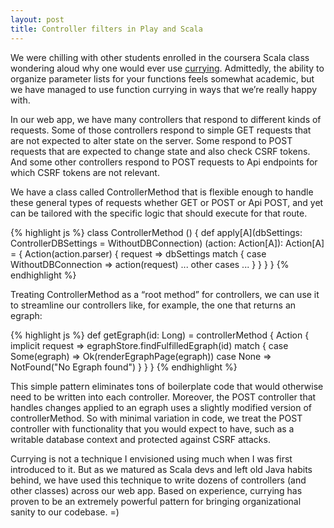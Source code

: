 ```yaml
---
layout: post
title: Controller filters in Play and Scala
---
```


We were chilling with other students enrolled in the coursera Scala class wondering aloud why one would ever use [currying](https://en.wikipedia.org/wiki/Currying). Admittedly, the ability to organize parameter lists for your functions feels somewhat academic, but we have managed to use function currying in ways that we’re really happy with.

In our web app, we have many controllers that respond to different kinds of requests. Some of those controllers respond to simple GET requests that are not expected to alter state on the server. Some respond to POST requests that are expected to change state and also check CSRF tokens. And some other controllers respond to POST requests to Api endpoints for which CSRF tokens are not relevant.

We have a class called ControllerMethod that is flexible enough to handle these general types of requests whether GET or POST or Api POST, and yet can be tailored with the specific logic that should execute for that route.

{% highlight js %}
class ControllerMethod () {
  def apply[A](dbSettings: ControllerDBSettings = WithoutDBConnection)
              (action: Action[A]): Action[A] =
  {
    Action(action.parser) { request =>
      dbSettings match {
        case WithoutDBConnection => action(request)
          ... other cases ...
      }
    }
  }
}
{% endhighlight %}
 
Treating ControllerMethod as a “root method” for controllers, we can use it to streamline our controllers like, for example, the one that returns an egraph:

{% highlight js %}
def getEgraph(id: Long) = controllerMethod {
  Action { implicit request =>
    egraphStore.findFulfilledEgraph(id) match {
      case Some(egraph) => Ok(renderEgraphPage(egraph))
      case None => NotFound("No Egraph found")
    }
  }
}
{% endhighlight %}

This simple pattern eliminates tons of boilerplate code that would otherwise need to be written into each controller. Moreover, the POST controller that handles changes applied to an egraph uses a slightly modified version of controllerMethod. So with minimal variation in code, we treat the POST controller with functionality that you would expect to have, such as a writable database context and protected against CSRF attacks.
 
Currying is not a technique I envisioned using much when I was first introduced to it. But as we matured as Scala devs and left old Java habits behind, we have used this technique to write dozens of controllers (and other classes) across our web app. Based on experience, currying has proven to be an extremely powerful pattern for bringing organizational sanity to our codebase. =)
